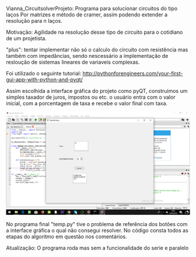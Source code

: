 Vianna_CircuitsolverProjeto: Programa para solucionar circuitos do tipo laços
Por matrizes e método de cramer, assim podendo extender a resolução para n laços.

Motivação: Agilidade na resolução desse tipo de circuito para o cotidiano de um projetista.

"plus": tentar implementar não só o calculo do circuito com resistência mas também com impedâncias, sendo nescessário a implementação de resloução de sistemas lineares de variaveis complexas.


Foi utilizado o seguinte tutorial:  http://pythonforengineers.com/your-first-gui-app-with-python-and-pyqt/

Assim escolhida a interface gráfica do projeto como pyQT, construimos um simples taxador de juros, impostos ou etc. o usuário entra com o valor inicial, com a porcentagem de taxa e recebe o valor final com taxa.

![Screenshot](tutorial.png)



No programa final "temp.py" tive o problema de referência dos botões com a interface gráfica o qual não consegui resolver. No código consta todos as etapas do algoritmo em questão nos comentários.

Atualização: O programa roda mas sem a funcionalidade do serie e paralelo
